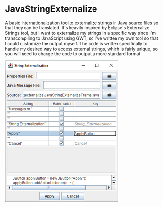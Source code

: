 # JavaStringExternalize

A basic internationalization tool to externalize strings in Java source files so that they can be translated. It's heavily inspired by Eclipse's Externalize Strings tool, but I want to externalize my strings in a specific way since I'm transcompiling to JavaScript using GWT, so I've written my own tool so that I could customize the output myself. The code is written specifically to handle my desired way to access external strings, which is fairly unique, so you will need to change the code to output a more standard format

![Screenshot of UI](docs/stringExternalizationUi.png)

